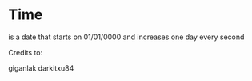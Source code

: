 # Time 
is a date that starts on 01/01/0000 and increases one day every second

Credits to:

giganlak
darkitxu84
